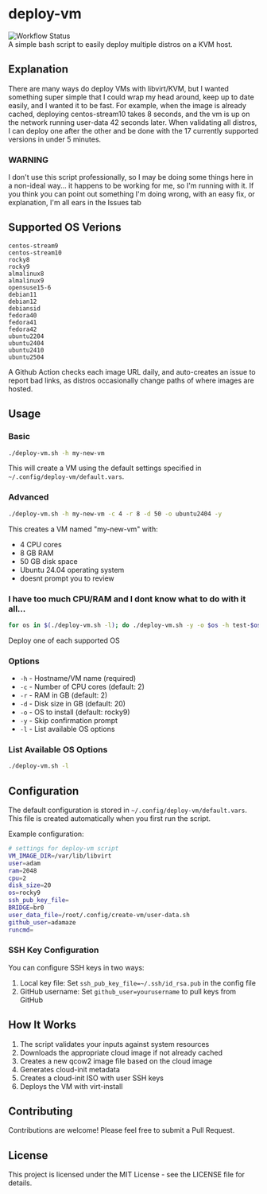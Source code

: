 # deploy-vm

![Workflow Status](https://github.com/adamaze/deploy-vm/actions/workflows/cloud_image_health_check.yml/badge.svg)  
A simple bash script to easily deploy multiple distros on a KVM host.  

## Explanation
There are many ways do deploy VMs with libvirt/KVM, but I wanted something super simple that I could wrap my head around, keep up to date easily, and I wanted it to be fast.
For example, when the image is already cached, deploying centos-stream10 takes 8 seconds, and the vm is up on the network running user-data 42 seconds later.
When validating all distros, I can deploy one after the other and be done with the 17 currently supported versions in under 5 minutes.

### WARNING
I don't use this script professionally, so I may be doing some things here in a non-ideal way... it happens to be working for me, so I'm running with it. If you think you can point out something I'm doing wrong, with an easy fix, or explanation, I'm all ears in the Issues tab

## Supported OS Verions
```
centos-stream9
centos-stream10
rocky8
rocky9
almalinux8
almalinux9
opensuse15-6
debian11
debian12
debiansid
fedora40
fedora41
fedora42
ubuntu2204
ubuntu2404
ubuntu2410
ubuntu2504
```
A Github Action checks each image URL daily, and auto-creates an issue to report bad links, as distros occasionally change paths of where images are hosted.
## Usage

### Basic

```bash
./deploy-vm.sh -h my-new-vm
```

This will create a VM using the default settings specified in `~/.config/deploy-vm/default.vars`.

### Advanced

```bash
./deploy-vm.sh -h my-new-vm -c 4 -r 8 -d 50 -o ubuntu2404 -y
```

This creates a VM named "my-new-vm" with:
- 4 CPU cores
- 8 GB RAM
- 50 GB disk space
- Ubuntu 24.04 operating system
- doesnt prompt you to review

### I have too much CPU/RAM and I dont know what to do with it all...

```bash
for os in $(./deploy-vm.sh -l); do ./deploy-vm.sh -y -o $os -h test-$os; done
```
Deploy one of each supported OS

### Options

- `-h` - Hostname/VM name (required)
- `-c` - Number of CPU cores (default: 2)
- `-r` - RAM in GB (default: 2)
- `-d` - Disk size in GB (default: 20)
- `-o` - OS to install (default: rocky9)
- `-y` - Skip confirmation prompt
- `-l` - List available OS options

### List Available OS Options

```bash
./deploy-vm.sh -l
```

## Configuration

The default configuration is stored in `~/.config/deploy-vm/default.vars`. This file is created automatically when you first run the script.

Example configuration:

```bash
# settings for deploy-vm script
VM_IMAGE_DIR=/var/lib/libvirt
user=adam
ram=2048
cpu=2
disk_size=20
os=rocky9
ssh_pub_key_file=
BRIDGE=br0
user_data_file=/root/.config/create-vm/user-data.sh
github_user=adamaze
runcmd=
```

### SSH Key Configuration

You can configure SSH keys in two ways:

1. Local key file: Set `ssh_pub_key_file=~/.ssh/id_rsa.pub` in the config file
2. GitHub username: Set `github_user=yourusername` to pull keys from GitHub

## How It Works

1. The script validates your inputs against system resources
2. Downloads the appropriate cloud image if not already cached
3. Creates a new qcow2 image file based on the cloud image
4. Generates cloud-init metadata
5. Creates a cloud-init ISO with user SSH keys
6. Deploys the VM with virt-install

## Contributing

Contributions are welcome! Please feel free to submit a Pull Request.

## License

This project is licensed under the MIT License - see the LICENSE file for details.
